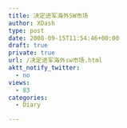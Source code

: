 ```yaml
---
title: 决定进军海外SW市场
author: XDash
type: post
date: 2008-09-15T11:54:46+00:00
draft: true
private: true
url: /决定进军海外sw市场.html
aktt_notify_twitter:
  - no
views:
  - 83
categories:
  - Diary

---
```

